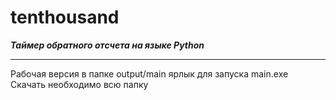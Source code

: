 # tenthousand
___Таймер обратного отсчета на языке Python___
____
Рабочая версия в папке output/main ярлык для запуска main.exe 
Скачать необходимо всю папку
